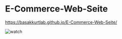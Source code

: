 # E-Commerce-Web-Seite
https://basakkurtlab.github.io/E-Commerce-Web-Seite/


![watch](https://user-images.githubusercontent.com/79793959/140030044-f0fa486d-54d0-4232-8218-baafa34c6147.png)
